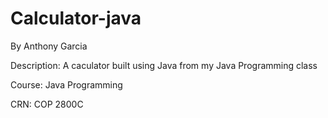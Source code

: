 # Calculator-java

By Anthony Garcia

Description: A caculator built using Java from my Java Programming class

Course: Java Programming

CRN: COP 2800C
